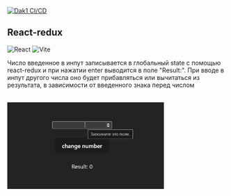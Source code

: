 [![Dak1 CI/CD](https://github.com/Go5710264/run-keeper/actions/workflows/deploument.yml/badge.svg)](https://github.com/Go5710264/react-redux/actions/workflows/deploument.yml)

## React-redux

![React](https://img.shields.io/badge/react-%2320232a.svg?style=for-the-badge&logo=react&logoColor=%2361DAFB) ![Vite](https://img.shields.io/badge/vite-%23646CFF.svg?style=for-the-badge&logo=vite&logoColor=white)

Число введенное в инпут записывается в глобальный state с помощью react-redux и при нажатии enter выводится в поле "Result:". 
При вводе в инпут другого числа оно будет прибавляться или вычитаться из результата, в зависимости от введенного знака перед числом

<br>

<img src="./react-redux.gif" width="360" height="200" alt="Demo">